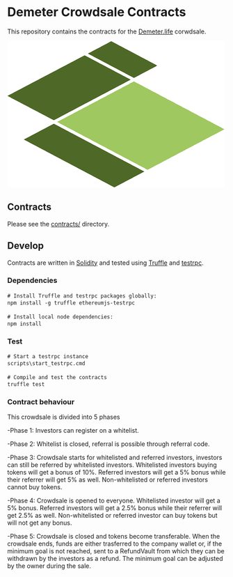 # Demeter Crowdsale Contracts

This repository contains the contracts for the [Demeter.life][demetersite] corwdsale.

![Demeter.life logo](demeter.png)

## Contracts

Please see the [contracts/](contracts) directory.

## Develop

Contracts are written in [Solidity][solidity] and tested using [Truffle][truffle] and [testrpc][testrpc].

### Dependencies

```
# Install Truffle and testrpc packages globally:
npm install -g truffle ethereumjs-testrpc

# Install local node dependencies:
npm install
```

### Test

```
# Start a testrpc instance
scripts\start_testrpc.cmd

# Compile and test the contracts
truffle test
```

### Contract behaviour

This crowdsale is divided into 5 phases

-Phase 1: Investors can register on a whitelist.

-Phase 2: Whitelist is closed, referral is possible through referral code.

-Phase 3: Crowdsale starts for whitelisted and referred investors, investors can still be referred by whitelisted investors. Whitelisted investors buying tokens will get a bonus of 10%. Referred investors will get a 5% bonus while their referrer will get 5% as well. Non-whitelisted or referred investors cannot buy tokens.

-Phase 4: Crowdsale is opened to everyone. Whitelisted investor will get a 5% bonus. Referred investors will get a 2.5% bonus while their referrer will get 2.5% as well. Non-whitelisted or referred investor can buy tokens but will not get any bonus.

-Phase 5: Crowdsale is closed and tokens become transferable. When the crowdsale ends, funds are either trasferred to the company wallet or, if the minimum goal is not reached, sent to a RefundVault from which they can be withdrawn by the investors as a refund. The minimum goal can be adjusted by the owner during the sale.

[demetersite]: https://demeter.life
[solidity]: https://solidity.readthedocs.io/en/develop/
[truffle]: http://truffleframework.com/
[testrpc]: https://github.com/ethereumjs/testrpc
